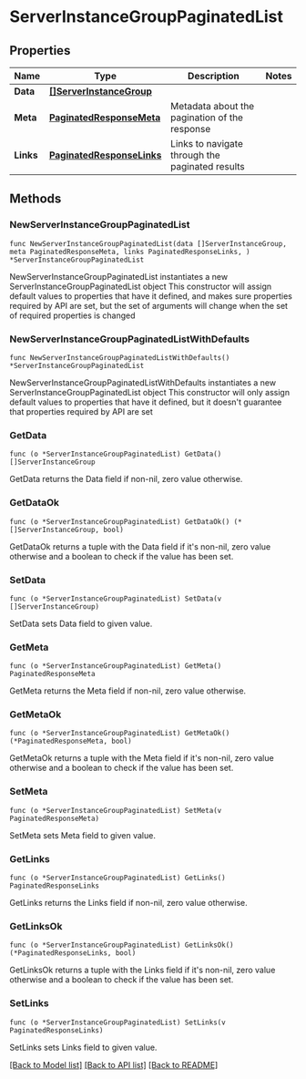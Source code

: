 # ServerInstanceGroupPaginatedList

## Properties

Name | Type | Description | Notes
------------ | ------------- | ------------- | -------------
**Data** | [**[]ServerInstanceGroup**](ServerInstanceGroup.md) |  | 
**Meta** | [**PaginatedResponseMeta**](PaginatedResponseMeta.md) | Metadata about the pagination of the response | 
**Links** | [**PaginatedResponseLinks**](PaginatedResponseLinks.md) | Links to navigate through the paginated results | 

## Methods

### NewServerInstanceGroupPaginatedList

`func NewServerInstanceGroupPaginatedList(data []ServerInstanceGroup, meta PaginatedResponseMeta, links PaginatedResponseLinks, ) *ServerInstanceGroupPaginatedList`

NewServerInstanceGroupPaginatedList instantiates a new ServerInstanceGroupPaginatedList object
This constructor will assign default values to properties that have it defined,
and makes sure properties required by API are set, but the set of arguments
will change when the set of required properties is changed

### NewServerInstanceGroupPaginatedListWithDefaults

`func NewServerInstanceGroupPaginatedListWithDefaults() *ServerInstanceGroupPaginatedList`

NewServerInstanceGroupPaginatedListWithDefaults instantiates a new ServerInstanceGroupPaginatedList object
This constructor will only assign default values to properties that have it defined,
but it doesn't guarantee that properties required by API are set

### GetData

`func (o *ServerInstanceGroupPaginatedList) GetData() []ServerInstanceGroup`

GetData returns the Data field if non-nil, zero value otherwise.

### GetDataOk

`func (o *ServerInstanceGroupPaginatedList) GetDataOk() (*[]ServerInstanceGroup, bool)`

GetDataOk returns a tuple with the Data field if it's non-nil, zero value otherwise
and a boolean to check if the value has been set.

### SetData

`func (o *ServerInstanceGroupPaginatedList) SetData(v []ServerInstanceGroup)`

SetData sets Data field to given value.


### GetMeta

`func (o *ServerInstanceGroupPaginatedList) GetMeta() PaginatedResponseMeta`

GetMeta returns the Meta field if non-nil, zero value otherwise.

### GetMetaOk

`func (o *ServerInstanceGroupPaginatedList) GetMetaOk() (*PaginatedResponseMeta, bool)`

GetMetaOk returns a tuple with the Meta field if it's non-nil, zero value otherwise
and a boolean to check if the value has been set.

### SetMeta

`func (o *ServerInstanceGroupPaginatedList) SetMeta(v PaginatedResponseMeta)`

SetMeta sets Meta field to given value.


### GetLinks

`func (o *ServerInstanceGroupPaginatedList) GetLinks() PaginatedResponseLinks`

GetLinks returns the Links field if non-nil, zero value otherwise.

### GetLinksOk

`func (o *ServerInstanceGroupPaginatedList) GetLinksOk() (*PaginatedResponseLinks, bool)`

GetLinksOk returns a tuple with the Links field if it's non-nil, zero value otherwise
and a boolean to check if the value has been set.

### SetLinks

`func (o *ServerInstanceGroupPaginatedList) SetLinks(v PaginatedResponseLinks)`

SetLinks sets Links field to given value.



[[Back to Model list]](../README.md#documentation-for-models) [[Back to API list]](../README.md#documentation-for-api-endpoints) [[Back to README]](../README.md)



